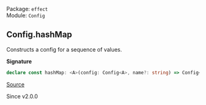 Package: `effect`<br />
Module: `Config`<br />

## Config.hashMap

Constructs a config for a sequence of values.

**Signature**

```ts
declare const hashMap: <A>(config: Config<A>, name?: string) => Config<HashMap.HashMap<string, A>>
```

[Source](https://github.com/Effect-TS/effect/tree/main/packages/effect/src/Config.ts#L416)

Since v2.0.0